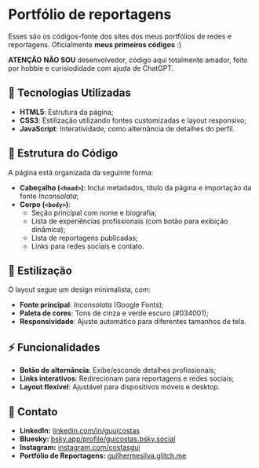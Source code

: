 # Portfólio de reportagens

Esses são os códigos-fonte dos sites dos meus portfólios de redes e reportagens. Oficialmente **meus primeiros códigos** :)

**ATENÇÃO** **NÃO SOU** desenvolvedor, código aqui totalmente amador, feito por hobbie e curisiodidade com ajuda de ChatGPT.

## 🚀 Tecnologias Utilizadas

- **HTML5**: Estrutura da página;
- **CSS3**: Estilização utilizando fontes customizadas e layout responsivo;
- **JavaScript**: Interatividade, como alternância de detalhes do perfil.

## 📄 Estrutura do Código

A página está organizada da seguinte forma:

- **Cabeçalho (`<head>`)**: Inclui metadados, título da página e importação da fonte *Inconsolata*;
- **Corpo (`<body>`)**:
  - Seção principal com nome e biografia;
  - Lista de experiências profissionais (com botão para exibição dinâmica);
  - Lista de reportagens publicadas;
  - Links para redes sociais e contato.

## 🎨 Estilização

O layout segue um design minimalista, com:

- **Fonte principal**: *Inconsolata* (Google Fonts);
- **Paleta de cores**: Tons de cinza e verde escuro (#034001);
- **Responsividade**: Ajuste automático para diferentes tamanhos de tela.

## ⚡ Funcionalidades

- **Botão de alternância**: Exibe/esconde detalhes profissionais;
- **Links interativos**: Redirecionam para reportagens e redes sociais;
- **Layout flexível**: Ajustável para dispositivos móveis e desktop.

## 🔗 Contato
- **LinkedIn:** [linkedin.com/in/guuicostas](https://www.linkedin.com/in/guuicostas/)
- **Bluesky:** [bsky.app/profile/guicostas.bsky.social](https://bsky.app/profile/guicostas.bsky.social)
- **Instagram:** [instagram.com/costasgui](https://www.instagram.com/costasgui/)
- **Portfólio de Reportagens:** [guilhermesilva.glitch.me](https://guilhermesilva.glitch.me/)
